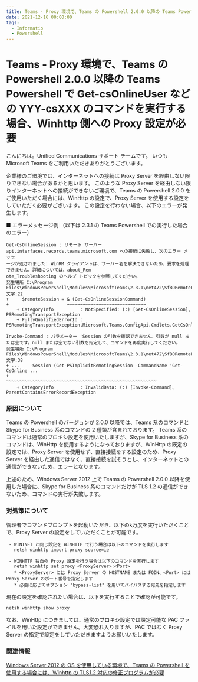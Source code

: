 ```yaml
---
title: Teams - Proxy 環境で、Teams の Powershell 2.0.0 以降の Teams Powershell で Get-csOnlineUser などの YYY-csXXX のコマンドを実行する場合、Winhttp 側への Proxy 設定が必要
date: 2021-12-16 00:00:00
tags:
  - Informatio
  - Powershell
---
```


# Teams - Proxy 環境で、Teams の Powershell 2.0.0 以降の Teams Powershell で Get-csOnlineUser などの YYY-csXXX のコマンドを実行する場合、Winhttp 側への Proxy 設定が必要

こんにちは。Unified Communications サポート チームです。
いつも Microsoft Teams をご利用いただきありがとうございます。

企業様のご環境では、インターネットへの接続は Proxy Server を経由しない限りできない場合があるかと思います。
このような Proxy Server を経由しない限りインターネットへの接続ができないご環境で、Teams の Powershell 2.0.0 をご使用いただく場合には、WinHttp の設定で、Proxy Server を使用する設定をしていただく必要がございます。
この設定を行わない場合、以下のエラーが発生します。


■ エラーメッセージ例 （以下は 2.3.1 の Teams Powershell での実行した場合のエラー）
```
Get-CsOnlineSession : リモート サーバー api.interfaces.records.teams.microsoft.com への接続に失敗し、次のエラー メッセ 
ージが返されました: WinRM クライアントは、サーバー名を解決できないため、要求を処理できません。詳細については、about_Rem
ote_Troubleshooting のヘルプ トピックを参照してください。
発生場所 C:\Program Files\WindowsPowerShell\Modules\MicrosoftTeams\2.3.1\net472\SfBORemotePowershellModule.psm1:63 文字:22
+     $remoteSession = & (Get-CsOnlineSessionCommand)
+                      ~~~~~~~~~~~~~~~~~~~~~~~~~~~~~~
    + CategoryInfo          : NotSpecified: (:) [Get-CsOnlineSession], PSRemotingTransportException
    + FullyQualifiedErrorId : PSRemotingTransportException,Microsoft.Teams.ConfigApi.Cmdlets.GetCsOnlineSession

Invoke-Command : パラメーター 'Session の引数を確認できません。引数が null または空です。null または空でない引数を指定して、コマンドを再度実行してください。
発生場所 C:\Program Files\WindowsPowerShell\Modules\MicrosoftTeams\2.3.1\net472\SfBORemotePowershellModule.psm1:9490 文字:38
+ ...    -Session (Get-PSImplicitRemotingSession -CommandName 'Get-CsOnline ...
+                 ~~~~~~~~~~~~~~~~~~~~~~~~~~~~~~~~~~~~~~~~~~~~~~~~~~~~~~~~~
    + CategoryInfo          : InvalidData: (:) [Invoke-Command]、ParentContainsErrorRecordException
```

### 原因について
Teams の Powershell のバージョンが 2.0.0 以降では、Teams 系のコマンドと Skype for Business 系のコマンドの 2 種類が含まれております。
Teams 系のコマンドは通常のプロキシ設定を使用いたしますが、Skype for Business 系のコマンドは、WinHttp を使用するようになっておりますが、WinHttp の既定の設定では、Proxy Server を使用せず、直接接続をする設定のため、Proxy Server を経由した通信ではなく、直接接続を試そうとし、インターネットとの通信ができないため、エラーとなります。

上述のため、Windows Server 2012 上で Teams の Powershell 2.0.0 以降を使用した場合に、Skype for Business 系のコマンドだけが TLS 1.2 の通信ができないため、コマンドの実行が失敗します。

### 対処策について
管理者でコマンドプロンプトを起動いただき、以下のk万度を実行いただくことで、Proxy Server の設定をしていただくことが可能です。
```
 - WININET と同じ設定を WINHTTP で行う場合は以下のコマンドを実行します
   netsh winhttp import proxy source=ie

 - WINHTTP 独自の Proxy 設定を行う場合は以下のコマンドを実行します
   netsh winhttp set proxy <ProxyServer>:<Port>
   * <ProxyServer> には Proxy Server の HOSTNAME または FQDN、<Port> には Proxy Server のポート番号を指定します
   * 必要に応じてオプション "bypass-list" を用いてバイパスする宛先を指定します
```
現在の設定を確認されたい場合は、以下を実行することで確認が可能です。
```
netsh winhttp show proxy
```

なお、WinHttp につきましては、通常のプロキシ設定では設定可能な PAC ファイルを用いた設定ができません。大変恐れ入りますが、PAC ではなく Proxy Server の指定で設定をしていただきますようお願いいたします。


### 関連情報
[Windows Server 2012 の OS を使用している環境で、Teams の Powershell を使用する場合には、Winhttp の TLS1.2 対応の修正プログラムが必要](URL)